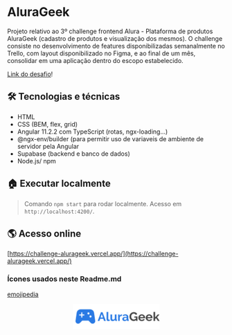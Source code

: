 # AluraGeek

Projeto relativo ao 3º challenge frontend Alura - Plataforma de produtos AluraGeek (cadastro de produtos e visualização dos mesmos).
O challenge consiste no desenvolvimento de features disponibilizadas semanalmente no Trello, com layout disponibilizado no Figma, e ao final de um mês, consolidar em uma aplicação dentro do escopo estabelecido.

[Link do desafio](https://www.alura.com.br/challenges/front-end-3?host=https://cursos.alura.com.br)!

## 🛠️ Tecnologias e técnicas

- HTML
- CSS (BEM, flex, grid)
- Angular 11.2.2 com TypeScript (rotas, ngx-loading...)
- @ngx-env/builder (para permitir uso de variaveis de ambiente de servidor pela Angular
- Supabase (backend e banco de dados)
- Node.js/ npm

## 🏠 Executar localmente

> Comando `npm start` para rodar localmente. Acesso em `http://localhost:4200/`.

## 🌎 Acesso online

[https://challenge-alurageek.vercel.app/](https://challenge-alurageek.vercel.app/)


### Ícones usados neste Readme.md

[emojipedia](https://emojipedia.org)

<div align="center">
  <img style="width: 200px;" src="./src/assets/img/Logo.png" alt="Logo AluraGeek" />
</div>
